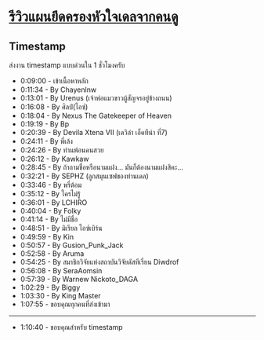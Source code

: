 # [รีวิวแผนยึดครองหัวใจเดลจากคนดู](https://www.youtube.com/watch?v=gRC3nQQ-dRg)

## Timestamp

ส่งงาน timestamp แบบด่วนใน 1 ชั่วโมงครับ

- 0:09:00 - เข้าเนื้อหาหลัก
- 0:11:34 - By Chayenlnw
- 0:13:01 - By Urenus (เจ้าพ่อแมวขาวผู้สัญจรอยู่ข้างถนน)
- 0:16:08 - By ศิลป์(ไอซ์)
- 0:18:04 - By Nexus The Gatekeeper of Heaven
- 0:19:19 - By Bp
- 0:20:39 - By Devila Xtena VII (เดวิล่า เอ็คทีน่า ที่7)
- 0:24:11 - By พี่เล้ง
- 0:24:26 - By ท่านพ้อนคนสวย
- 0:26:12 - By Kawkaw
- 0:28:45 - By ถ้าถามชื่อหรือนามแฝง... มันก็ต้องนามแฝงสิคะ...
- 0:32:21 - By SEPHZ (ลูกสมุนเซฟของท่านเดล)
- 0:33:46 - By พรี่ต้อม
- 0:35:12 - By ใครไม่รู้
- 0:36:01 - By LCHIRO
- 0:40:04 - By Folky
- 0:41:14 - By ไม่มีชื่อ
- 0:48:51 - By มิเรียล ไอซ์เบิร์น
- 0:49:59 - By Kin
- 0:50:57 - By Gusion_Punk_Jack
- 0:52:58 - By Aruma
- 0:54:25 - By สมาชิกวิจัยแห่งสถาบันวิจัยดัสทีเรี่ยน Diwdrof
- 0:56:08 - By SeraAomsin
- 0:57:39 - By Warnew Nickoto_DAGA
- 1:02:29 - By Biggy
- 1:03:30 - By King Master
- 1:07:55 - ขอบคุณทุกคนที่ส่งเข้ามา

---

- 1:10:40 - ขอบคุณสำหรับ timestamp
